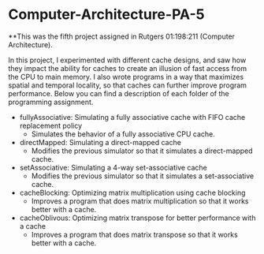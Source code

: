# Computer-Architecture-PA-5

**This was the fifth project assigned in Rutgers 01:198:211 (Computer Architecture).

In this project, I experimented with different cache designs, and saw how they impact the ability for caches to create an illusion of fast access from the CPU to main memory. I also wrote programs in a way that maximizes spatial and temporal locality, so that caches can further improve program performance. Below you can find a description of each folder of the programming assignment.

- fullyAssociative: Simulating a fully associative cache with FIFO cache replacement policy
  - Simulates the behavior of a fully associative CPU cache.
- directMapped: Simulating a direct-mapped cache
  - Modifies the previous simulator so that it simulates a direct-mapped cache.
- setAssociative: Simulating a 4-way set-associative cache
  - Modifies the previous simulator so that it simulates a set-associative cache.
- cacheBlocking: Optimizing matrix multiplication using cache blocking
  - Improves a program that does matrix multiplication so that it works better with a cache.
- cacheOblivous: Optimizing matrix transpose for better performance with a cache
  - Improves a program that does matrix transpose so that it works better with a cache.
